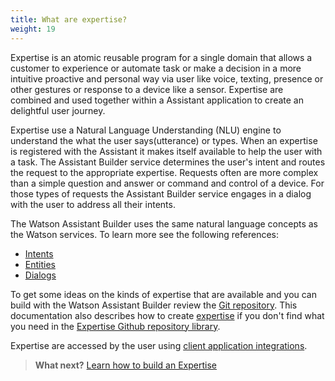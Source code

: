 ```yaml
---
title: What are expertise?
weight: 19
---
```

Expertise is an atomic reusable program for a single domain that allows a customer to experience or automate task or make a decision in a more intuitive proactive and personal way via user like voice, texting, presence or other gestures or response to a device like a sensor. Expertise are combined and used together within a Assistant application to create an delightful user journey.  

Expertise use a Natural Language Understanding (NLU) engine to understand the what the user says(utterance) or types.   When an expertise is registered with the Assistant it makes itself available to help the user with a task. The Assistant Builder service determines the user's intent and routes the request to the appropriate expertise.  Requests often are more complex than a simple question and answer or command and control of a device.  For those types of requests the Assistant Builder service engages in a dialog with the user to address all their intents.

The Watson Assistant Builder uses the same natural language concepts as the Watson services. To learn more see the following references:

*  [Intents](https://www.ibm.com/watson/developercloud/doc/conversation/intents.html)
*  [Entities](https://www.ibm.com/watson/developercloud/doc/conversation/entities.html)
*  [Dialogs](https://www.ibm.com/watson/developercloud/doc/conversation/dialog-build.html)


To get some ideas on the kinds of expertise that are available and you can build with the Watson Assistant Builder review the [Git repository]({{site.baseurl}}/broken_link).  This documentation also describes how to create [expertise]({{site.baseurl}}/expertise/build-expertise/) if you don't find what you need in the [Expertise Github repository library]({{site.baseurl}}/broken_link).

Expertise are accessed by the user using [client application integrations]({{site.baseurl}}/cognitive-application/client-application-integrations/).  

> **What next?** [Learn how to build an Expertise]({{site.baseurl}}/expertise/build-expertise/)
